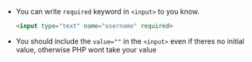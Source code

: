 - You can write `required` keyword in `<input>` to you know.
	```html
	<input type="text" name="username" required>
	```
- You should include the `value=""` in the `<input>` even if theres no initial value, otherwise PHP wont take your value
